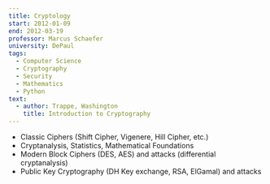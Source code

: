 ```yaml
---
title: Cryptology
start: 2012-01-09
end: 2012-03-19
professor: Marcus Schaefer
university: DePaul
tags:
  - Computer Science
  - Cryptography
  - Security
  - Mathematics
  - Python
text:
  - author: Trappe, Washington
    title: Introduction to Cryptography
---
```

- Classic Ciphers (Shift Cipher, Vigenere, Hill Cipher, etc.)
- Cryptanalysis, Statistics, Mathematical Foundations
- Modern Block Ciphers (DES, AES) and attacks (differential cryptanalysis)
- Public Key Cryptography (DH Key exchange, RSA, ElGamal) and attacks
